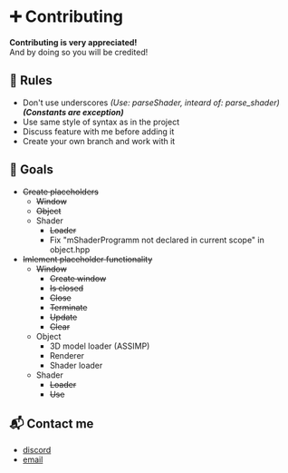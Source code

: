# ➕ Contributing

**Contributing is very appreciated!** \
And by doing so you will be credited!


## 📌 Rules

* Don't use underscores *(Use: parseShader, inteard of: parse_shader)* ***(Constants are exception)***
* Use same style of syntax as in the project
* Discuss feature with me before adding it
* Create your own branch and work with it


## 🎯 Goals
* ~~Create placeholders~~
  * ~~Window~~
  * ~~Object~~
  * Shader
    * ~~Loader~~
    * Fix "mShaderProgramm not declared in current scope" in object.hpp
* ~~Imlement placeholder functionality~~
  * ~~Window~~
  	* ~~Create window~~
  	* ~~Is closed~~
  	* ~~Close~~
  	* ~~Terminate~~
  	* ~~Update~~
  	* ~~Clear~~
  * Object
  	* 3D model loader (ASSIMP)
  	* Renderer
    * Shader loader
  * Shader
    * ~~Loader~~
    * ~~Use~~


## 📬 Contact me
* [discord](https://discord.gg/kAX7UErbA5)
* [email](sendto:ivan.resetnikov.alpha@gmail.com)